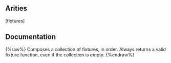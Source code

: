 ## Arities
[fixtures]

## Documentation
{%raw%}
Composes a collection of fixtures, in order.  Always returns a valid
  fixture function, even if the collection is empty.
{%endraw%}
